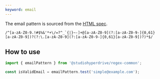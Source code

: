 ```yaml
---
keyword: email
---
```


The email pattern is sourced from the [HTML spec](https://html.spec.whatwg.org/multipage/input.html#valid-e-mail-address).

```
/^[a-zA-Z0-9.!#$%&'*+\/=?^_`{|}~-]+@[a-zA-Z0-9](?:[a-zA-Z0-9-]{0,61}[a-zA-Z0-9])?(?:\.[a-zA-Z0-9](?:[a-zA-Z0-9-]{0,61}[a-zA-Z0-9])?)*$/
```

## How to use

```typescript
import { emailPattern } from '@studiohyperdrive/regex-common';

const isValidEmail = emailPattern.test('simple@example.com');
```
